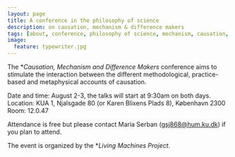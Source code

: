 ```yaml
---
layout: page
title: A conference in the philosophy of science
description: on causation, mechanism & difference makers
tags: [about, conference, philosophy of science, mechanism, causation, difference-makers]
image:
  feature: typewriter.jpg
---
```



The **Causation, Mechanism and Difference Makers* conference aims to stimulate the interaction between the different methodological, practice-based and metaphysical accounts of causation.


Date and time: August 2-3, the talks will start at 9:30am on both days.
Location: KUA 1, Njalsgade 80 (or Karen Blixens Plads 8), København 2300
Room: 12.0.47

Attendance is free but please contact Maria Serban (gsj868@hum.ku.dk) if you plan to attend.


The event is organized by the **Living Machines Project*.
